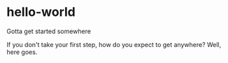 # hello-world
Gotta get started somewhere

If you don't take your first step, how do you expect to get anywhere? Well, here goes.
